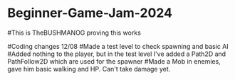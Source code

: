 # Beginner-Game-Jam-2024
#This is TheBUSHMANOG proving this works


#Coding changes 12/08
#Made a test level to check spawning and basic AI
#Added nothing to the player, but in the test level I've added a Path2D and PathFollow2D which are used for the spawner
#Made a Mob in enemies, gave him basic walking and HP. Can't take damage yet.
